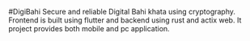 #DigiBahi
Secure and reliable Digital Bahi khata using cryptography. Frontend is built using flutter and backend using rust and actix web.
It project provides both mobile and pc application.
